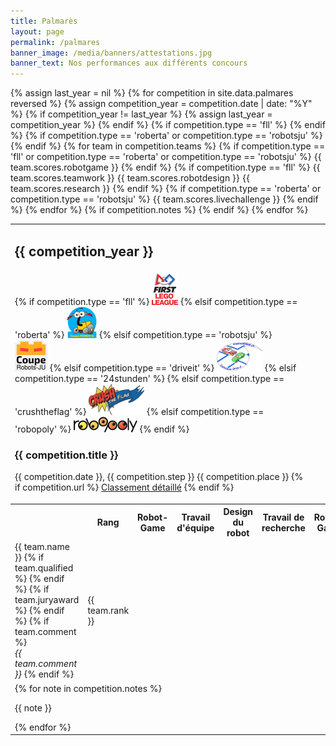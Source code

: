 ```yaml
---
title: Palmarès
layout: page
permalink: /palmares
banner_image: /media/banners/attestations.jpg
banner_text: Nos performances aux différents concours
---
```


<table class="table table-palmares">
    <tbody>
        {% assign last_year = nil %}
        {% for competition in site.data.palmares reversed %}
        {% assign competition_year = competition.date | date: "%Y" %}
        {% if competition_year != last_year %}
        <tr class="year-jump">
            <td colspan="6"><h2 class="side-title">{{ competition_year }}</h2></td>
            {% assign last_year = competition_year %}
        </tr>
        {% endif %}
        <tr class="competion-title type-{{ competition.type }}">
            <td colspan="6">
                {% if competition.type == 'fll' %}
                <a class="logo" href="https://www.first-lego-league.org/"><img src="/media/competitions/fll.png"></a>
                {% elsif competition.type == 'roberta' %}
                <a class="logo" href="https://sps.epfl.ch/CoupeRoberta"><img src="/media/competitions/roberta.jpg"></a>
                {% elsif competition.type == 'robotsju' %}
                <a class="logo" href="https://coupe.robots-ju.ch/"><img src="/media/competitions/robotsju.png"></a>
                {% elsif competition.type == 'driveit' %}
                <span class="logo"><img src="/media/competitions/driveit.png"></span>
                {% elsif competition.type == '24stunden' %}
                <a class="logo" href="https://24h.helveticrobot.ch/"><i class="fa fa-external-link"></i></a>
                {% elsif competition.type == 'crushtheflag' %}
                <a class="logo" href="http://kidslab.education/crush-the-flag/"><img src="/media/competitions/crushtheflag.png"></a>
                {% elsif competition.type == 'robopoly' %}
                <a class="logo" href="https://robopoly.epfl.ch/"><img src="/media/competitions/robopoly.png"></a>
                {% endif %}
                <h3>{{ competition.title }}</h3>
                <p>
                  {{ competition.date }},
                  {{ competition.step }}
                  {{ competition.place }}
                  {% if competition.url %}
                  <a href="{{ competition.url }}" title="Classement sur le site de l'organisateur">Classement détaillé</a>
                  {% endif %}
                </p>
            </td>
        </tr>
        <tr class="competition-headers">
            <th></th>
            <th>Rang</th>
            {% if competition.type == 'fll' %}
            <th>Robot-Game</th>
            <th>Travail d'équipe</th>
            <th>Design du robot</th>
            <th>Travail de recherche</th>
            {% endif %}
            {% if competition.type == 'roberta' or competition.type == 'robotsju' %}
            <th>Robot-Game</th>
            <th>Live Challenge</th>
            {% endif %}
        </tr>
        {% for team in competition.teams %}
        <tr>
            <td>
                {{ team.name }}
                {% if team.qualified %}
                <i class="fa fa-trophy" title="Équipe qualifiée"></i>
                {% endif %}
                {% if team.juryaward %}
                <i class="fa fa-star" title="Jury Award"></i>
                {% endif %}
                {% if team.comment %}
                <br><em class="text-muted">{{ team.comment }}</em>
                {% endif %}
            </td>
            <td class="standout">{{ team.rank }}</td>
            {% if competition.type == 'fll' or competition.type == 'roberta' or competition.type == 'robotsju' %}
            <td{% if team.scores.robotgame <= 4 %} class="standout"{% endif %}>{{ team.scores.robotgame   }}</td>
            {% endif %}
            {% if competition.type == 'fll' %}
            <td{% if team.scores.teamwork    == 1 %} class="standout"{% endif %}>{{ team.scores.teamwork    }}</td>
            <td{% if team.scores.robotdesign == 1 %} class="standout"{% endif %}>{{ team.scores.robotdesign }}</td>
            <td{% if team.scores.research    == 1 %} class="standout"{% endif %}>{{ team.scores.research    }}</td>
            {% endif %}
            {% if competition.type == 'roberta' or competition.type == 'robotsju' %}
            <td{% if team.scores.livechallenge == 1 %} class="standout"{% endif %}>{{ team.scores.livechallenge }}</td>
            {% endif %}
        </tr>
        {% endfor %}
        {% if competition.notes %}
        <tr>
            <td colspan="6">
                {% for note in competition.notes %}
                <p class="note">{{ note }}</p>
                {% endfor %}
            </td>
        </tr>
        {% endif %}
        {% endfor %}
    </tbody>
</table>
